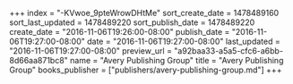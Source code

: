 +++
index = "-KVwoe_9pteWrowDHtMe"
sort_create_date = 1478489160
sort_last_updated = 1478489220
sort_publish_date = 1478489220
create_date = "2016-11-06T19:26:00-08:00"
publish_date = "2016-11-06T19:27:00-08:00"
date = "2016-11-06T19:27:00-08:00"
last_updated = "2016-11-06T19:27:00-08:00"
preview_url = "a92baa33-a5a5-cfc6-a6bb-8d66aa871bc8"
name = "Avery Publishing Group"
title = "Avery Publishing Group"
books_publisher = ["publishers/avery-publishing-group.md"]
+++
